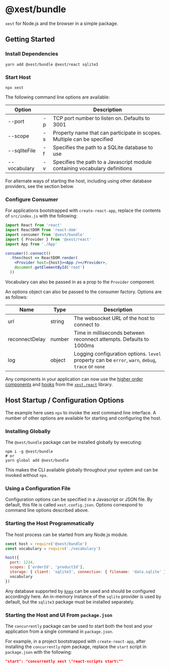 # @xest/bundle

`xest` for Node.js and the browser in a simple package.

## Getting Started

### Install Dependencies

```shell
yarn add @xest/bundle @xest/react sqlite3
```

### Start Host

```shell
npx xest
```

The following command line options are available:

Option||Description
---|---|---
--port|-p|TCP port number to listen on. Defaults to 3001
--scope|-s|Property name that can participate in scopes. Multiple can be specified
--sqliteFile|-f|Specifies the path to a SQLite database to use
--vocabulary|-v|Specifies the path to a Javascript module containing vocabulary definitions

For alternate ways of starting the host, including using other database providers, see the section below.

### Configure Consumer

For applications bootstrapped with `create-react-app`, replace the contents of `src/index.js` with the following:

```jsx
import React from 'react'
import ReactDOM from 'react-dom'
import consumer from '@xest/bundle'
import { Provider } from '@xest/react'
import App from './App'

consumer().connect()
  .then(host => ReactDOM.render(
    <Provider host={host}><App /></Provider>,
    document.getElementById('root')
  ))
```

Vocabulary can also be passed in as a prop to the `Provider` component.

An options object can also be passed to the consumer factory. Options are as follows:

Name|Type|Description
---|---|---
url|string|The websocket URL of the host to connect to
reconnectDelay|number|Time in milliseconds between reconnect attempts. Defaults to 1000ms
log|object|Logging configuration options. `level` property can be `error`, `warn`, `debug`, `trace` or `none`

Any components in your application can now use the 
[higher order components](https://danderson00.github.io/xest/#/xest.react/docs/hocs) and
[hooks](https://danderson00.github.io/xest/#/xest.react/docs/hooks) from the
[`xest.react`](https://danderson00.github.io/xest/#/xest.react/) library.

## Host Startup / Configuration Options

The example here uses `npx` to invoke the xest command line interface. A number of other options are available for 
starting and configuring the host.

### Installing Globally

The `@xest/bundle` package can be installed globally by executing:

```shell
npm i -g @xest/bundle
# or
yarn global add @xest/bundle
```

This makes the CLI available globally throughout your system and can be invoked without `npx`.

### Using a Configuration File

Configuration options can be specified in a Javascript or JSON file. By default, this file is called `xest.config.json`.
Options correspond to command line options described above.

### Starting the Host Programmatically

The host process can be started from any Node.js module.

```javascript
const host = require('@xest/bundle')
const vocabulary = require('./vocabulary')

host({
  port: 1234,
  scopes: ['orderId', 'productId'],
  storage: { client: 'sqlite3', connection: { filename: 'data.sqlite' } },
  vocabulary
})
```

Any database supported by [`knex`](https://knexjs.org/) can be used and should be configured accordingly here. An 
in-memory instance of the `sqlite` provider is used by default, but the `sqlite3` package must be installed separately. 

### Starting the Host and UI From `package.json`

The `concurrently` package can be used to start both the host and your application from a single command in
`package.json`. 

For example, in a project bootstrapped with `create-react-app`, after installing the `concurrently` npm 
package, replace the `start` script in `package.json` with the following:

```json
"start": "concurrently xest \"react-scripts start\""
```
